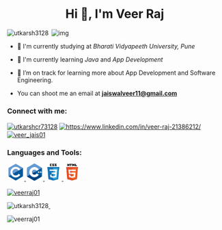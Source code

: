 <h1 align="center">Hi 👋, I'm Veer Raj</h1>
<img align="right" alt="img" width="400" src="https://cdn.dribbble.com/users/1162077/screenshots/3848914/programmer.gif"></img>

<p align="left"> <img src="https://komarev.com/ghpvc/?username=veerraj01&label=Profile%20views&color=0e75b6&style=flat" alt="utkarsh3128" /> </p>

- :school: I'm currently studying at *Bharati Vidyapeeth University, Pune*

- :book: I'm currently learning *Java* and *App Development*

- 🌱 I’m on track for learning more about App Development and Software Engineering.

- You can shoot me an email at **jaiswalveer11@gmail.com**

<h3 align="left">Connect with me:</h3>
<p align="left">
<a href="https://twitter.com/" target="blank"><img align="center" src="https://raw.githubusercontent.com/rahuldkjain/github-profile-readme-generator/master/src/images/icons/Social/twitter.svg" alt="utkarshcr73128" height="30" width="40" /></a>
<a href="https://www.linkedin.com/in/veer-raj-213826212" target="blank"><img align="center" src="https://raw.githubusercontent.com/rahuldkjain/github-profile-readme-generator/master/src/images/icons/Social/linked-in-alt.svg" alt="https://www.linkedin.com/in/veer-raj-21386212/" height="30" width="40" /></a>
<a href="https://instagram.com/veer_jais01" target="blank"><img align="center" src="https://raw.githubusercontent.com/rahuldkjain/github-profile-readme-generator/master/src/images/icons/Social/instagram.svg" alt="veer_jais01" height="30" width="40" /></a>
</p>

<h3 align="left">Languages and Tools:</h3>
<p align="left"> <a href="https://www.cprogramming.com/" target="_blank" rel="noreferrer"> <img src="https://raw.githubusercontent.com/devicons/devicon/master/icons/c/c-original.svg" alt="c" width="40" height="40"/> </a> <a href="https://www.w3schools.com/cpp/" target="_blank" rel="noreferrer"> <img src="https://raw.githubusercontent.com/devicons/devicon/master/icons/cplusplus/cplusplus-original.svg" alt="cplusplus" width="40" height="40"/> </a> <a href="https://www.w3schools.com/css/" target="_blank" rel="noreferrer"> <img src="https://raw.githubusercontent.com/devicons/devicon/master/icons/css3/css3-original-wordmark.svg" alt="css3" width="40" height="40"/> </a> <a href="https://www.figma.com/" target="_blank" rel="noreferrer"><img src="https://raw.githubusercontent.com/devicons/devicon/master/icons/html5/html5-original-wordmark.svg" alt="html5" width="40" height="40"/> </a> <a href="https://developer.mozilla.org/en-US/docs/Web/JavaScript" target="_blank" rel="noreferrer"></p>

<!-- <p><img align="right" alt="img" width="400" src="https://cdn.dribbble.com/users/1162077/screenshots/3848914/programmer.gif"></img><p> -->

<p><img align="center" src="https://github-readme-stats.vercel.app/api/top-langs?username=veerraj01&show_icons=true&locale=en&layout=compact" alt="veerraj01"/></p>

<p>&nbsp;<img align="left" src="https://github-readme-stats.vercel.app/api?username=veerraj01&show_icons=true&locale=en" alt="utkarsh3128" /></p>

<p><img align="left" src="https://github-readme-streak-stats.herokuapp.com/?user=veerraj01&" alt="veerraj01" /></p>

<!-- <p><img align="right" alt="img" width="400" src="https://cdn.dribbble.com/users/1162077/screenshots/3848914/programmer.gif"></img><p> -->
